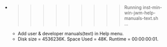 * >>>>>>>>> Running inst-min-win-jwm-help-manuals-text.sh ...
  * Add user & developer manuals(text) in Help menu.
  * Disk size = 4536236K. Space Used = 48K. Runtime = 00:00:00:01.
